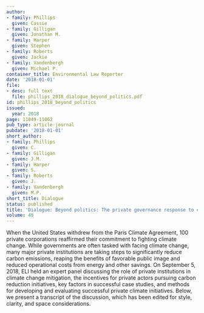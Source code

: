 ```yaml
---
author:
- family: Phillips
  given: Cassie
- family: Gilligan
  given: Jonathan M.
- family: Harper
  given: Stephen
- family: Roberts
  given: Jackie
- family: Vandenbergh
  given: Michael P.
container_title: Environmental Law Reporter
date: '2018-01-01'
file:
- desc: full text
  file: phillips_2018_dialogue_beyond_politics.pdf
id: phillips_2018_beyond_politics
issued:
  year: 2018
page: 11049-11062
pub_type: article-journal
pubdate: '2018-01-01'
short_author:
- family: Phillips
  given: C.
- family: Gilligan
  given: J.M.
- family: Harper
  given: S.
- family: Roberts
  given: J.
- family: Vandenbergh
  given: M.P.
short_title: Dialogue
status: published
title: 'Dialogue: Beyond politics: The private governance response to climate change'
volume: 48
---
```

When the United States withdrew from the Paris Climate Agreement, 100 private corporations reaffirmed their commitment to fighting climate change. While governments are often tasked with facing climate change, many major private institutions are taking steps to significantly reduce carbon emissions, reaping the benefits of favorable public image and reduced operational costs from energy and other savings. On September 5, 2018, ELI held an expert panel discussing the role of private institutions in climate change mitigation, the incentives for private actors pursuing carbon reduction initiatives, key factors in successful case studies, and methods for developing and evaluating successful private climate initiatives. Below, we present a transcript of the discussion, which has been edited for style, clarity, and space considerations.
